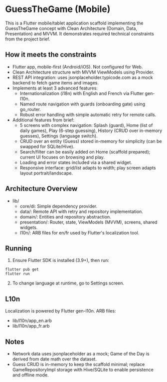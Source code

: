 # GuessTheGame (Mobile)

This is a Flutter mobile/tablet application scaffold implementing the GuessTheGame concept with Clean Architecture (Domain, Data, Presentation) and MVVM. It demonstrates required technical constraints from the project brief.

## How it meets the constraints

- Flutter app, mobile-first (Android/iOS). Not configured for Web.
- Clean Architecture structure with MVVM ViewModels using Provider.
- REST API integration: uses jsonplaceholder.typicode.com as a mock backend to fetch game items and images.
- Implements at least 3 advanced features:
  - Internationalization (i18n) with English and French via Flutter gen-l10n.
  - Named route navigation with guards (onboarding gate) using go_router.
  - Robust error handling with simple automatic retry for remote calls.
- Additional features from brief:
  - 5 screens with complex navigation: Splash (guard), Home (list of daily games), Play (6-step guessing), History (CRUD over in-memory guesses), Settings (language switch).
  - CRUD over an entity (Guess) stored in-memory for simplicity (can be swapped for SQLite/Hive).
  - Search/filter can be easily added on Home (scaffold prepared); current UI focuses on browsing and play. 
  - Loading and error states included via a shared widget.
  - Responsive interface: grid/list adapts to width; play screen adapts layout portrait/landscape.

## Architecture Overview

- lib/
  - core/di: Simple dependency provider.
  - data/: Remote API with retry and repository implementation.
  - domain/: Entities and repository abstraction.
  - presentation/: Router, state, ViewModels (MVVM), screens, shared widgets.
  - l10n/: ARB files for en/fr used by Flutter's localization tool.

## Running

1. Ensure Flutter SDK is installed (3.9+), then run:

```
flutter pub get
flutter run
```

2. To change language at runtime, go to Settings screen.

## L10n

Localization is powered by Flutter gen-l10n. ARB files:
- lib/l10n/app_en.arb
- lib/l10n/app_fr.arb

## Notes

- Network data uses jsonplaceholder as a mock; Game of the Day is derived from date math over the dataset.
- Guess CRUD is in-memory to keep the scaffold minimal; replace GameRepositoryImpl storage with Hive/SQLite to enable persistence and offline mode.
